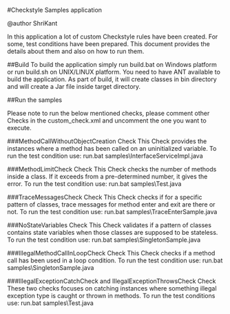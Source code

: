 #Checkstyle Samples application

@author ShriKant

In this application a lot of custom Checkstyle rules have been created. For some, test conditions have been prepared. 
This document provides the details about them and also on how to run them.


##Build
To build the application simply run build.bat on Windows platform or run build.sh on UNIX/LINUX platform.
You need to have ANT available to build the application. As part of build, it will create classes in bin directory 
and will create a Jar file inside target directory.

##Run the samples

Please note to run the below mentioned checks, please comment other Checks in the custom_check.xml and uncomment 
the one you want to execute.

###MethodCallWithoutObjectCreation Check
This Check provides the instances where a method has been called on an uninitialized variable.
To run the test condition use:
  run.bat samples\InterfaceServiceImpl.java

###MethodLimitCheck Check
This Check checks the number of methods inside a class. If it exceeds from a pre-determined number, it gives the error.
To run the test condition use:
  run.bat samples\Test.java

###TraceMessagesCheck Check
This Check checks if for a specific pattern of classes, trace messages for method enter and exit
are there or not.
To run the test condition use:
  run.bat samples\TraceEnterSample.java
  
###NoStateVariables Check
This Check validates if a pattern of classes contains state variables when those classes are supposed 
to be stateless.
To run the test condition use:
  run.bat samples\SingletonSample.java
  
###IllegalMethodCallInLoopCheck Check
This Check checks if a method call has been used in a loop condition.
To run the test condition use:
  run.bat samples\SingletonSample.java

###IllegalExceptionCatchCheck and IllegalExceptionThrowsCheck Check
These two checks focuses on catching instances where something illegal exception type is caught or thrown in methods.
To run the test conditions use:
  run.bat samples\Test.java
